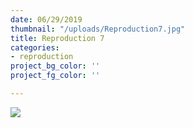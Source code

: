 ```yaml
---
date: 06/29/2019
thumbnail: "/uploads/Reproduction7.jpg"
title: Reproduction 7
categories:
- reproduction
project_bg_color: ''
project_fg_color: ''

---
```

![](https://scontent-amt2-1.xx.fbcdn.net/v/t1.15752-9/64956701_2753650731330451_9097447388192178176_n.jpg?_nc_cat=108&_nc_oc=AQnAprRGRgnBS0bvTtffQDni5yFfI4hnecR1lmJSKBMwltPLKfAYy8dNEOpERvVuUzY&_nc_ht=scontent-amt2-1.xx&oh=74c3c555a211c9176def5898931ffc17&oe=5DB01ED1)